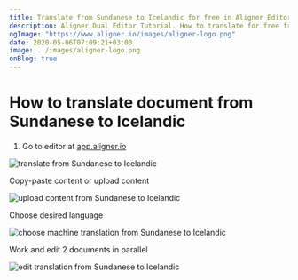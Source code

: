 ```yaml
---
title: Translate from Sundanese to Icelandic for free in Aligner Editor
description: Aligner Dual Editor Tutorial. How to translate for free from Sundanese to Icelandic. Aligner is multilingual document management platform. 
ogImage: "https://www.aligner.io/images/aligner-logo.png"
date: 2020-05-06T07:09:21+03:00
image: ../images/aligner-logo.png
onBlog: true
---
```


# How to translate document from Sundanese to Icelandic

1. Go to editor at [app.aligner.io](https://app.aligner.io "Aligner App web page")

![translate from Sundanese to Icelandic](../aligner-blank-editor.png "translate from Sundanese to Icelandic")

Copy-paste content or upload content

![upload content from Sundanese to Icelandic](../aligner-uploaded-document.png "upload content from Sundanese to Icelandic")

Choose desired language

![choose machine translation from Sundanese to Icelandic](../aligner-language-dropdown.png "choose machine translation from Sundanese to Icelandic")

Work and edit 2 documents in parallel

![edit translation from Sundanese to Icelandic](../aligner-double-sitded-editor.png "edit translation from Sundanese to Icelandic")

